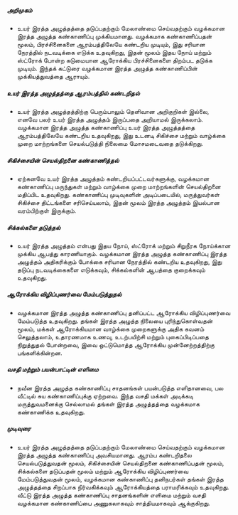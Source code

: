 ##### அறிமுகம்
* உயர் இரத்த அழுத்தத்தை தடுப்பதற்கும் மேலாண்மை செய்வதற்கும் வழக்கமான இரத்த அழுத்த கண்காணிப்பு முக்கியமானது. வழக்கமாக கண்காணிப்பதன் மூலம், பிரச்சினைகளை ஆரம்பத்திலேயே கண்டறிய முடியும், இது சரியான நேரத்தில் நடவடிக்கை எடுக்க உதவுகிறது, இதன் மூலம் இதய நோய் மற்றும் ஸ்ட்ரோக் போன்ற கடுமையான ஆரோக்கிய பிரச்சினைகளை திறம்பட தடுக்க முடியும். இந்தக் கட்டுரை வழக்கமான இரத்த அழுத்த கண்காணிப்பின் முக்கியத்துவத்தை ஆராயும்.

##### உயர் இரத்த அழுத்தத்தை ஆரம்பத்தில் கண்டறிதல்
* உயர் இரத்த அழுத்தத்திற்கு பெரும்பாலும் தெளிவான அறிகுறிகள் இல்லை, எனவே பலர் உயர் இரத்த அழுத்தம் இருப்பதை அறியாமல் இருக்கலாம். வழக்கமான இரத்த அழுத்த கண்காணிப்பு உயர் இரத்த அழுத்தத்தை ஆரம்பத்திலேயே கண்டறிய உதவுகிறது, இது உடனடி சிகிச்சை மற்றும் வாழ்க்கை முறை மாற்றங்களை செயல்படுத்தி நிலைமை மோசமடைவதை தடுக்கிறது.

##### சிகிச்சையின் செயல்திறனை கண்காணித்தல்
* ஏற்கனவே உயர் இரத்த அழுத்தம் கண்டறியப்பட்டவர்களுக்கு, வழக்கமான கண்காணிப்பு மருந்துகள் மற்றும் வாழ்க்கை முறை மாற்றங்களின் செயல்திறனை மதிப்பிட உதவுகிறது. கண்காணிப்பு முடிவுகளின் அடிப்படையில், மருத்துவர்கள் சிகிச்சை திட்டங்களை சரிசெய்யலாம், இதன் மூலம் இரத்த அழுத்தம் இயல்பான வரம்பிற்குள் இருக்கும்.

##### சிக்கல்களை தடுத்தல்
* உயர் இரத்த அழுத்தம் என்பது இதய நோய், ஸ்ட்ரோக் மற்றும் சிறுநீரக நோய்க்கான முக்கிய ஆபத்து காரணியாகும். வழக்கமான இரத்த அழுத்த கண்காணிப்பு இரத்த அழுத்தம் அதிகரிக்கும் போக்கை சரியான நேரத்தில் கண்டறிய உதவுகிறது, இது தடுப்பு நடவடிக்கைகளை எடுக்கவும், சிக்கல்களின் ஆபத்தை குறைக்கவும் உதவுகிறது.

##### ஆரோக்கிய விழிப்புணர்வை மேம்படுத்துதல்
* வழக்கமான இரத்த அழுத்த கண்காணிப்பு தனிப்பட்ட ஆரோக்கிய விழிப்புணர்வை மேம்படுத்த உதவுகிறது. தங்கள் இரத்த அழுத்த நிலையை புரிந்துகொள்வதன் மூலம், மக்கள் ஆரோக்கியமான வாழ்க்கை முறைகளுக்கு அதிக கவனம் செலுத்தலாம், உதாரணமாக உணவு, உடற்பயிற்சி மற்றும் புகைப்பிடிப்பதை நிறுத்துதல் போன்றவை, இவை ஒட்டுமொத்த ஆரோக்கிய முன்னேற்றத்திற்கு பங்களிக்கின்றன.

##### வசதி மற்றும் பயன்பாட்டின் எளிமை
* நவீன இரத்த அழுத்த கண்காணிப்பு சாதனங்கள் பயன்படுத்த எளிதானவை, பல வீட்டில் சுய கண்காணிப்புக்கு ஏற்றவை. இந்த வசதி மக்கள் அடிக்கடி மருத்துவமனைக்கு செல்லாமல் தங்கள் இரத்த அழுத்தத்தை வழக்கமாக கண்காணிக்க உதவுகிறது.

##### முடிவுரை
* உயர் இரத்த அழுத்தத்தை தடுப்பதற்கும் மேலாண்மை செய்வதற்கும் வழக்கமான இரத்த அழுத்த கண்காணிப்பு அவசியமானது. ஆரம்ப கண்டறிதலை செயல்படுத்துவதன் மூலம், சிகிச்சையின் செயல்திறனை கண்காணிப்பதன் மூலம், சிக்கல்களை தடுப்பதன் மூலம் மற்றும் ஆரோக்கிய விழிப்புணர்வை மேம்படுத்துவதன் மூலம், வழக்கமான கண்காணிப்பு தனிநபர்கள் தங்கள் இரத்த அழுத்தத்தை சிறப்பாக நிர்வகிக்கவும் ஆரோக்கியத்தை பராமரிக்கவும் உதவுகிறது. வீட்டு இரத்த அழுத்த கண்காணிப்பு சாதனங்களின் எளிமை மற்றும் வசதி வழக்கமான கண்காணிப்பை அணுகலாகவும் சாத்தியமாகவும் ஆக்குகிறது.